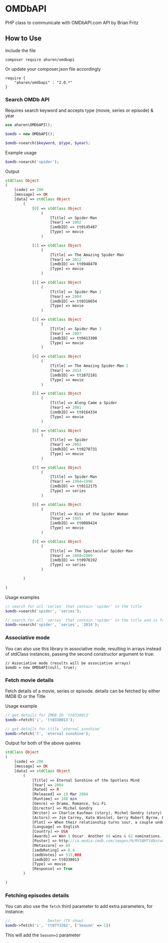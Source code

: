 # OMDbAPI
PHP class to communicate with OMDbAPI.com API by Brian Fritz

## How to Use

Include the file 

```
composer require aharen/omdbapi

```

Or update your composer.json file accordingly

```
require {
    "aharen/omdbapi" : "2.0.*"
}

```

### Search OMDb API

Requires search keyword and accepts type (movie, series or episode) & year


```php
use aharen\OMDbAPI();

$omdb = new OMDbAPI();

$omdb->search($keyword, $type, $year);

```

Example usage


```php
$omdb->search('spider');

```

Output

```php
stdClass Object
(
    [code] => 200
    [message] => OK
    [data] => stdClass Object
        (
            [0] => stdClass Object
                (
                    [Title] => Spider-Man
                    [Year] => 2002
                    [imdbID] => tt0145487
                    [Type] => movie
                )

            [1] => stdClass Object
                (
                    [Title] => The Amazing Spider-Man
                    [Year] => 2012
                    [imdbID] => tt0948470
                    [Type] => movie
                )

            [2] => stdClass Object
                (
                    [Title] => Spider-Man 2
                    [Year] => 2004
                    [imdbID] => tt0316654
                    [Type] => movie
                )

            [3] => stdClass Object
                (
                    [Title] => Spider-Man 3
                    [Year] => 2007
                    [imdbID] => tt0413300
                    [Type] => movie
                )

            [4] => stdClass Object
                (
                    [Title] => The Amazing Spider-Man 2
                    [Year] => 2014
                    [imdbID] => tt1872181
                    [Type] => movie
                )

            [5] => stdClass Object
                (
                    [Title] => Along Came a Spider
                    [Year] => 2001
                    [imdbID] => tt0164334
                    [Type] => movie
                )

            [6] => stdClass Object
                (
                    [Title] => Spider
                    [Year] => 2002
                    [imdbID] => tt0278731
                    [Type] => movie
                )

            [7] => stdClass Object
                (
                    [Title] => Spider-Man
                    [Year] => 1994–1998
                    [imdbID] => tt0112175
                    [Type] => series
                )

            [8] => stdClass Object
                (
                    [Title] => Kiss of the Spider Woman
                    [Year] => 1985
                    [imdbID] => tt0089424
                    [Type] => movie
                )

            [9] => stdClass Object
                (
                    [Title] => The Spectacular Spider-Man
                    [Year] => 2008–2009
                    [imdbID] => tt0976192
                    [Type] => series
                )

        )

)

```

Usage examples

```php
// search for all 'series' that contain 'spider' in the title
$omdb->search('spider', 'series');

// search for all 'series' that contain 'spider' in the title and is from '2014'
$omdb->search('spider', 'series', '2014');

```
### Associative mode

You can also use this library in associative mode, resulting in arrays instead of stdClass
instances, passing the second constructor argument to true:

```
// Associative mode (results will be associative arrays)
$omdb = new OMDbAPI(null, true);
```

### Fetch movie details

Fetch details of a movie, series or episode. details can be fetched by either IMDB ID or the Title

Usage example

```php
// get details for IMDB ID 'tt0338013'
$omdb->fetch('i', 'tt0338013');

// get details for title 'eternal sunshine'
$omdb->fetch('t', 'eternal sunshine');
```

Output for both of the above queires

```php
stdClass Object
(
    [code] => 200
    [message] => OK
    [data] => stdClass Object
        (
            [Title] => Eternal Sunshine of the Spotless Mind
            [Year] => 2004
            [Rated] => R
            [Released] => 19 Mar 2004
            [Runtime] => 108 min
            [Genre] => Drama, Romance, Sci-Fi
            [Director] => Michel Gondry
            [Writer] => Charlie Kaufman (story), Michel Gondry (story), Pierre Bismuth (story), Charlie Kaufman (screenplay)
            [Actors] => Jim Carrey, Kate Winslet, Gerry Robert Byrne, Elijah Wood
            [Plot] => When their relationship turns sour, a couple undergoes a procedure to have each other erased from their memories. But it is only through the process of loss that they discover what they had to begin with.
            [Language] => English
            [Country] => USA
            [Awards] => Won 1 Oscar. Another 64 wins & 62 nominations.
            [Poster] => http://ia.media-imdb.com/images/M/MV5BMTY4NzcwODg3Nl5BMl5BanBnXkFtZTcwNTEwOTMyMw@@._V1_SX300.jpg
            [Metascore] => 89
            [imdbRating] => 8.4
            [imdbVotes] => 533,088
            [imdbID] => tt0338013
            [Type] => movie
            [Response] => True
        )

)
```

### Fetching episodes details

You can also use the `fetch` third parameter to add extra parameters, for instance:

```php
//                 Dexter (TV show)
$omdb->fetch('i', 'tt0773262', ['Season' => 1])
```

This will add the `Season=1` parameter
